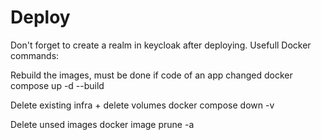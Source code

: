 # Deploy

Don't forget to create a realm in keycloak after deploying.
Usefull Docker commands:

Rebuild the images, must be done if code of an app changed
docker compose up -d --build

Delete existing infra + delete volumes
docker compose down -v

Delete unsed images
docker image prune -a
